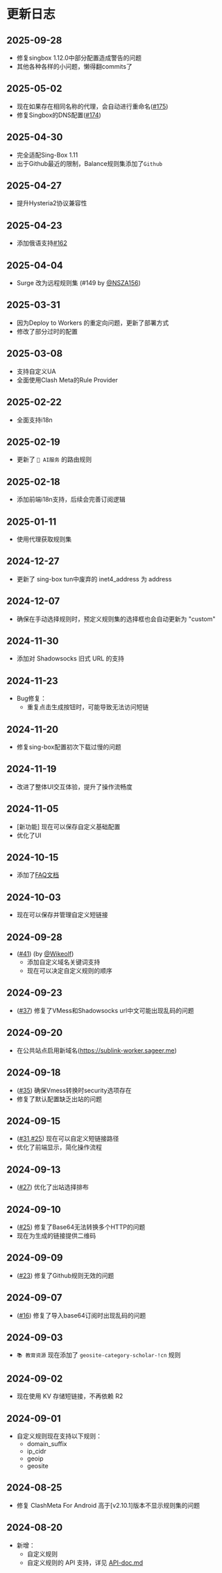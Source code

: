 # 更新日志

## 2025-09-28

- 修复singbox 1.12.0中部分配置造成警告的问题
- 其他各种各样的小问题，懒得翻commits了


## 2025-05-02

- 现在如果存在相同名称的代理，会自动进行重命名([#175](https://github.com/7Sageer/sublink-worker/pull/175))
- 修复Singbox的DNS配置([#174](https://github.com/7Sageer/sublink-worker/pull/174))

## 2025-04-30

- 完全适配Sing-Box 1.11
- 出于Github最近的限制，Balance规则集添加了`Github`

## 2025-04-27

- 提升Hysteria2协议兼容性

## 2025-04-23

- 添加俄语支持[#162](https://github.com/7Sageer/sublink-worker/issues/162)

## 2025-04-04

- Surge 改为远程规则集 (#149 by [@NSZA156](https://github.com/NSZA156))

## 2025-03-31

- 因为Deploy to Workers 的重定向问题，更新了部署方式
- 修改了部分过时的配置

## 2025-03-08

- 支持自定义UA
- 全面使用Clash Meta的Rule Provider

## 2025-02-22

- 全面支持i18n

## 2025-02-19

- 更新了 `💬 AI服务` 的路由规则

## 2025-02-18

- 添加前端i18n支持，后续会完善订阅逻辑

## 2025-01-11

- 使用代理获取规则集

## 2024-12-27

- 更新了 sing-box tun中废弃的 inet4_address 为 address

## 2024-12-07

- 确保在手动选择规则时，预定义规则集的选择框也会自动更新为 "custom"

## 2024-11-30

- 添加对 Shadowsocks 旧式 URL 的支持

## 2024-11-23

- Bug修复：
  - 重复点击生成按钮时，可能导致无法访问短链

## 2024-11-20

- 修复sing-box配置初次下载过慢的问题

## 2024-11-19

- 改进了整体UI交互体验，提升了操作流畅度

## 2024-11-05

- [新功能] 现在可以保存自定义基础配置
- 优化了UI

## 2024-10-15

- 添加了[FAQ文档](/doc/FAQ.md)

## 2024-10-03

- 现在可以保存并管理自定义短链接

## 2024-09-28

- ([#41](https://github.com/7Sageer/sublink-worker/pull/41)) (by [@Wikeolf](https://github.com/Wikeolf))
  - 添加自定义域名关键词支持
  - 现在可以决定自定义规则的顺序

## 2024-09-23

- ([#37](https://github.com/7Sageer/sublink-worker/issues/37)) 修复了VMess和Shadowsocks url中文可能出现乱码的问题

## 2024-09-20

- 在公共站点启用新域名(https://sublink-worker.sageer.me)

## 2024-09-18

- ([#35](https://github.com/7Sageer/sublink-worker/issues/35)) 确保Vmess转换时security选项存在
- 修复了默认配置缺乏出站的问题

## 2024-09-15

- ([#31](https://github.com/7Sageer/sublink-worker/issues/31),[#25](https://github.com/7Sageer/sublink-worker/issues/25)) 现在可以自定义短链接路径
- 优化了前端显示，简化操作流程

## 2024-09-13

- ([#27](https://github.com/7Sageer/sublink-worker/issues/27)) 优化了出站选择排布

## 2024-09-10

- ([#25](https://github.com/7Sageer/sublink-worker/issues/25)) 修复了Base64无法转换多个HTTP的问题
- 现在为生成的链接提供二维码

## 2024-09-09

- ([#23](https://github.com/7Sageer/sublink-worker/issues/23)) 修复了Github规则无效的问题

## 2024-09-07

- ([#16](https://github.com/7Sageer/sublink-worker/issues/16)) 修复了导入base64订阅时出现乱码的问题

## 2024-09-03

- `📚 教育资源` 现在添加了 `geosite-category-scholar-!cn` 规则

## 2024-09-02

- 现在使用 KV 存储短链接，不再依赖 R2

## 2024-09-01

- 自定义规则现在支持以下规则：
  - domain_suffix
  - ip_cidr
  - geoip
  - geosite

## 2024-08-25

- 修复 ClashMeta For Android 高于[v2.10.1]版本不显示规则集的问题

## 2024-08-20

- 新增：
  - 自定义规则
  - 自定义规则的 API 支持，详见 [API-doc.md](/doc/API-doc.md)